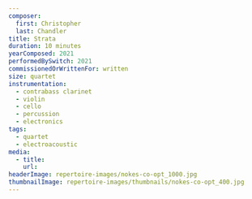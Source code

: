 ```yaml
---
composer:
  first: Christopher
  last: Chandler
title: Strata
duration: 10 minutes
yearComposed: 2021
performedBySwitch: 2021
commissionedOrWrittenFor: written
size: quartet
instrumentation:
  - contrabass clarinet
  - violin
  - cello
  - percussion
  - electronics
tags:
  - quartet
  - electroacoustic
media:
  - title:
    url:
headerImage: repertoire-images/nokes-co-opt_1000.jpg
thumbnailImage: repertoire-images/thumbnails/nokes-co-opt_400.jpg
---
```

